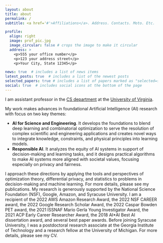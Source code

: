 ```yaml
---
layout: about
title: about
permalink: /
subtitle: <a href='#'>Affiliations</a>. Address. Contacts. Moto. Etc.

profile:
  align: right
  image: prof_pic.jpg
  image_circular: false # crops the image to make it circular
  address: >
    <p>555 your office number</p>
    <p>123 your address street</p>
    <p>Your City, State 12345</p>

news: true  # includes a list of news items
latest_posts: true  # includes a list of the newest posts
selected_papers: true # includes a list of papers marked as "selected={true}"
social: true  # includes social icons at the bottom of the page
---
```


I am assistant professor in the [CS department](https://engineering.virginia.edu/departments/computer-science)
at the [University of Virginia](https://virginia.edu).

My work makes advances in foundational Artificial Intelligence (AI) research with focus on two key themes:

- **AI for Science and Engineering**. It develops the foundations to blend deep learning and combinatorial optimization to serve the resolution of complex scientific and engineering applications and creates novel ways to integrate knowledge, constraints, and physical principles into learning models.
- **Responsible AI**. It analyzes the equity of AI systems in support of decision-making and learning tasks, and it designs practical algorithms to make AI systems more aligned with societal values, focusing especially on privacy and fairness.

I approach these directions by applying the tools and perspectives of optimization theory, differential privacy, and statistics to problems in decision-making and machine learning. For more details, please see my publications.
My research is generously supported by the National Science Foundation (NSF), Google, Amazon, and Syracuse University.
I am a recipient of the 2022 AWS Amazon Research Award, the 2022 NSF CAREER award, the 2022 Google Research Scholar Award, the 2022 Caspar Bowden PET award, the 2021 ISSNAF Mario Gerla Young Investigator Award, the 2021 ACP Early Career Researcher Award, the 2018 AI*AI Best AI dissertation award, and several best paper awards. Before joining Syracuse University, I was a postdoctoral research associate at the Georgia Institute of Technology and a research fellow at the University of Michigan. For more details, please see my CV.


<!-- Write your biography here. Tell the world about yourself. Link to your favorite [subreddit](http://reddit.com). You can put a picture in, too. The code is already in, just name your picture `prof_pic.jpg` and put it in the `img/` folder.

Put your address / P.O. box / other info right below your picture. You can also disable any of these elements by editing `profile` property of the YAML header of your `_pages/about.md`. Edit `_bibliography/papers.bib` and Jekyll will render your [publications page](/al-folio/publications/) automatically.

Link to your social media connections, too. This theme is set up to use [Font Awesome icons](http://fortawesome.github.io/Font-Awesome/) and [Academicons](https://jpswalsh.github.io/academicons/), like the ones below. Add your Facebook, Twitter, LinkedIn, Google Scholar, or just disable all of them. -->
